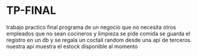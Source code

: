 # TP-FINAL
trabajo practico final
programa de un negocio que no necesita otros empleados que no sean cocineros y limpieza
se pide comida se guarda el registro en un db y se regala un coctail random desde una api de terceros. nuestra api muestra el estock disponible al momento

